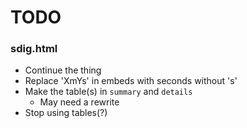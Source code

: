 # TODO

### sdig.html

* Continue the thing
* Replace 'XmYs' in embeds with seconds without 's'
* Make the table(s) in `summary` and `details`
  * May need a rewrite
* Stop using tables(?)
